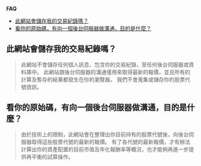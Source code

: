 **FAQ**

- [此網站會儲存我的交易紀錄嗎？](#此網站會儲存我的交易紀錄嗎)
- [看你的原始碼，有向一個後台伺服器做溝通，目的是什麼？](#看你的原始碼有向一個後台伺服器做溝通目的是什麼)


## 此網站會儲存我的交易紀錄嗎？
> 此網站不會儲存任何個人訊息、包含你的交易紀錄，至任何後台伺服器或資料庫中。
> 此網站跟後台伺服器的溝通僅用來取得最新的報價，並且所有的計算及暫存的結果都發生在你的瀏覽器。
> 我們不會蒐集或儲存你的股票代號資訊。


## 看你的原始碼，有向一個後台伺服器做溝通，目的是什麼？
> 由於技術上的限制，此網站會在整理出你目前持有的股票代號後，向後台伺服器取得這些股票代號的最新的報價。
> 有了各代號的最新報價，才有辦法計算出你的資產配置的目前市值及年化報酬率等概況，也才能夠再進一步提供再平衡的試算操作。
